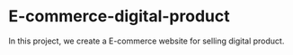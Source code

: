 # E-commerce-digital-product
In this project, we create a E-commerce website for selling digital product.
